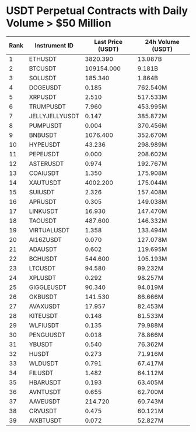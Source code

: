 # USDT Perpetual Contracts with Daily Volume > $50 Million

| Rank | Instrument ID | Last Price (USDT) | 24h Volume (USDT) |
|------|---------------|-------------------|-------------------|
| 1 | ETHUSDT | 3820.390 | 13.087B |
| 2 | BTCUSDT | 109154.000 | 9.181B |
| 3 | SOLUSDT | 185.340 | 1.864B |
| 4 | DOGEUSDT | 0.185 | 762.540M |
| 5 | XRPUSDT | 2.510 | 517.533M |
| 6 | TRUMPUSDT | 7.960 | 453.995M |
| 7 | JELLYJELLYUSDT | 0.147 | 385.872M |
| 8 | PUMPUSDT | 0.004 | 370.456M |
| 9 | BNBUSDT | 1076.400 | 352.670M |
| 10 | HYPEUSDT | 43.236 | 298.989M |
| 11 | PEPEUSDT | 0.000 | 208.602M |
| 12 | ASTERUSDT | 0.974 | 192.767M |
| 13 | COAIUSDT | 1.350 | 175.908M |
| 14 | XAUTUSDT | 4002.200 | 175.044M |
| 15 | SUIUSDT | 2.326 | 157.408M |
| 16 | APRUSDT | 0.305 | 149.038M |
| 17 | LINKUSDT | 16.930 | 147.470M |
| 18 | TAOUSDT | 487.600 | 146.332M |
| 19 | VIRTUALUSDT | 1.358 | 133.494M |
| 20 | AI16ZUSDT | 0.070 | 127.078M |
| 21 | ADAUSDT | 0.602 | 119.695M |
| 22 | BCHUSDT | 544.600 | 105.193M |
| 23 | LTCUSDT | 94.580 | 99.232M |
| 24 | XPLUSDT | 0.292 | 98.257M |
| 25 | GIGGLEUSDT | 90.340 | 94.019M |
| 26 | OKBUSDT | 141.530 | 86.666M |
| 27 | AVAXUSDT | 17.957 | 82.453M |
| 28 | KITEUSDT | 0.148 | 81.533M |
| 29 | WLFIUSDT | 0.135 | 79.988M |
| 30 | PENGUUSDT | 0.018 | 78.866M |
| 31 | YBUSDT | 0.540 | 76.362M |
| 32 | HUSDT | 0.273 | 71.916M |
| 33 | WLDUSDT | 0.791 | 67.417M |
| 34 | FILUSDT | 1.482 | 64.112M |
| 35 | HBARUSDT | 0.193 | 63.405M |
| 36 | AVNTUSDT | 0.655 | 62.700M |
| 37 | AAVEUSDT | 214.720 | 60.743M |
| 38 | CRVUSDT | 0.475 | 60.121M |
| 39 | AIXBTUSDT | 0.072 | 52.827M |
